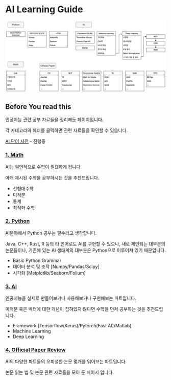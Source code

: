 # AI Learning Guide

![AI Learning Guideline](/docs/Guideline.png)
## Before You read this
인공지능 관련 공부 자료들을 정리해둔 페이지입니다.

각 카테고리의 헤더를 클릭하면 관련 자료들을 확인할 수 있습니다.

[AI 단어 사전](/Dictionary) - 진행중

### [1. Math](/docs/Math.md)
AI는 필연적으로 수학이 필요하게 됩니다.

아래 제시된 수학을 공부하시는 것을 추천드립니다.

- 선형대수학
- 미적분
- 통계
- 최적화 수학

### [2. Python](/docs/Python.md)
AI분야에서 Python 공부는 필수라고 생각합니다.

Java, C++, Rust, R 등의 타 언어로도 AI를 구현할 수 있으나, 새로 제안되는 대부분의 논문들이나, 기존에 있는 AI 생태계의 대부분은 Python으로 이루어져 있기 때문입니다.

- Basic Python Grammar
- 데이터 분석 및 조작 [Numpy/Pandas/Scipy]
- 시각화 [Matplotlib/Seaborn/Folium]

### [3. AI](/docs/AI.md)
인공지능을 실제로 만들어보거나 사용해보거나 구현해보는 파트입니다.

미적분 혹은 벡터에 대한 개념이 잡혀있지 않다면 수학을 먼저 공부하는 것을 추천드립니다.

- Framework [Tensorflow(Keras)/Pytorch(Fast AI)/Matlab]
- Machine Learning
- Deep Learning

### [4. Official Paper Review](/docs/Official-Paper.md)
AI의 다양한 파트들의 오피셜한 논문 몇개를 읽어보는 파트입니다.

논문 읽는 법 및 논문 관련 자료들을 모아 둔 페이지 입니다.
